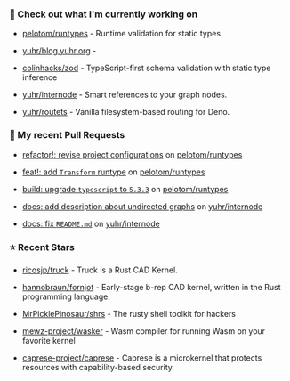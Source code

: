### 👷 Check out what I'm currently working on



- [pelotom/runtypes](https://github.com/pelotom/runtypes) - Runtime validation for static types

- [yuhr/blog.yuhr.org](https://github.com/yuhr/blog.yuhr.org) - 

- [colinhacks/zod](https://github.com/colinhacks/zod) - TypeScript-first schema validation with static type inference

- [yuhr/internode](https://github.com/yuhr/internode) - Smart references to your graph nodes.

- [yuhr/routets](https://github.com/yuhr/routets) - Vanilla filesystem-based routing for Deno.

### 🔨 My recent Pull Requests



- [refactor!: revise project configurations](https://github.com/pelotom/runtypes/pull/339) on [pelotom/runtypes](https://github.com/pelotom/runtypes)

- [feat!: add `Transform` runtype](https://github.com/pelotom/runtypes/pull/338) on [pelotom/runtypes](https://github.com/pelotom/runtypes)

- [build: upgrade `typescript` to `5.3.3`](https://github.com/pelotom/runtypes/pull/337) on [pelotom/runtypes](https://github.com/pelotom/runtypes)

- [docs: add description about undirected graphs](https://github.com/yuhr/internode/pull/5) on [yuhr/internode](https://github.com/yuhr/internode)

- [docs: fix `README.md`](https://github.com/yuhr/internode/pull/4) on [yuhr/internode](https://github.com/yuhr/internode)

### ⭐ Recent Stars



- [ricosjp/truck](https://github.com/ricosjp/truck) - Truck is a Rust CAD Kernel.

- [hannobraun/fornjot](https://github.com/hannobraun/fornjot) - Early-stage b-rep CAD kernel, written in the Rust programming language.

- [MrPicklePinosaur/shrs](https://github.com/MrPicklePinosaur/shrs) - The rusty shell toolkit for hackers

- [mewz-project/wasker](https://github.com/mewz-project/wasker) - Wasm compiler for running Wasm on your favorite kernel

- [caprese-project/caprese](https://github.com/caprese-project/caprese) - Caprese is a microkernel that protects resources with capability-based security.